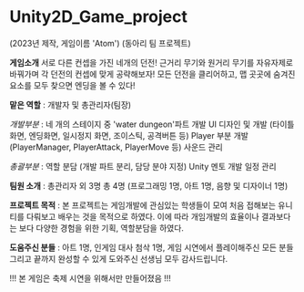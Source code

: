 # Unity2D_Game_project
(2023년 제작, 게임이름 'Atom')
(동아리 팀 프로젝트)


**게임소개**
서로 다른 컨셉을 가진 네개의 던전!
근거리 무기와 원거리 무기를 자유자제로 바꿔가며 각 던전의 컨셉에 맞게 공략해보자!
모든 던전을 클리어하고, 맵 곳곳에 숨겨진 요소를 모두 찾으면 엔딩을 볼 수 있다!



**맡은 역할**
: 개발자 및 총관리자(팀장)

*개발부분* : 
네 개의 스테이지 중 'water dungeon'파트 개발
UI 디자인 및 개발 (타이틀화면, 엔딩화면, 일시정지 화면, 조이스틱, 공격버튼 등)
Player 부분 개발 (PlayerManager, PlayerAttack, PlayerMove 등)
사운드 관리

*총괄부분* : 
역할 분담 (개발 파트 분리, 담당 분야 지정)
Unity 멘토
개발 일정 관리

**팀원 소개** : 
총관리자 외 3명 총 4명 (프로그래밍 1명, 아트 1명, 음향 및 디자이너 1명)

**프로젝트 목적** : 
본 프로젝트는 게임개발에 관심있는 학생들이 모여 처음 접해보는 유니티를 다뤄보고 배우는 것을 목적으로 하였다.
이에 따라 개임개발의 효율이나 결과보다는 보다 다양한 경험을 위한 기획, 역할분담을 하였다.


**도움주신 분들** : 
아트 1명, 인게임 대사 첨삭 1명,
게임 시연에서 플레이해주신 모든 분들
그리고 끝까지 완성할 수 있게 도와주신 선생님
모두 감사드립니다.

!!! 본 게임은 축제 시연을 위해서만 만들어졌음 !!!

